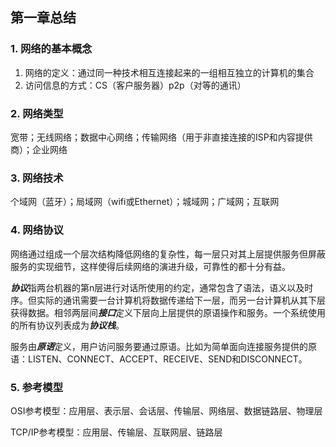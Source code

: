 ## 第一章总结

### 1. 网络的基本概念

1. 网络的定义：通过同一种技术相互连接起来的一组相互独立的计算机的集合
2. 访问信息的方式：CS（客户服务器）p2p（对等的通讯）

### 2. 网络类型

宽带；无线网络；数据中心网络；传输网络（用于非直接连接的ISP和内容提供商）；企业网络

### 3. 网络技术

个域网（蓝牙）；局域网（wifi或Ethernet）；城域网；广域网；互联网

### 4. 网络协议

网络通过组成一个层次结构降低网络的复杂性，每一层只对其上层提供服务但屏蔽服务的实现细节，这样使得后续网络的演进升级，可靠性的都十分有益。

***协议***指两台机器的第n层进行对话所使用的约定，通常包含了语法，语义以及时序。但实际的通讯需要一台计算机将数据传递给下一层，而另一台计算机从其下层获得数据。相邻两层间***接口***定义下层向上层提供的原语操作和服务。一个系统使用的所有协议列表成为***协议栈***。

服务由***原语***定义，用户访问服务要通过原语。比如为简单面向连接服务提供的原语：LISTEN、CONNECT、ACCEPT、RECEIVE、SEND和DISCONNECT。

### 5. 参考模型

OSI参考模型：应用层、表示层、会话层、传输层、网络层、数据链路层、物理层

TCP/IP参考模型：应用层、传输层、互联网层、链路层